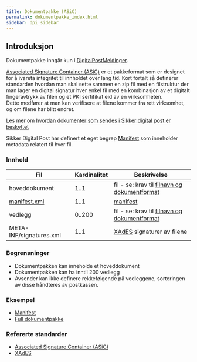 ```yaml
---
title: Dokumentpakke (ASiC)  
permalink: dokumentpakke_index.html
sidebar: dpi_sidebar
---
```


## Introduksjon

Dokumentpakke inngår kun i
[DigitalPostMeldinger](../../meldinger/DigitalPostMelding.md).

[Associated Signature Container
(ASiC)](http://www.etsi.org/deliver/etsi_ts/102900_102999/102918/01.03.01_60/ts_102918v010301p.pdf)
er et pakkeformat som er designet for å ivareta integritet til innholdet
over lang tid. Kort fortalt så definerer standarden hvordan man skal
sette sammen en zip fil med en filstruktur der man lager en digital
signatur hver enkel fil med en kombinasjon av et digitalt fingeravtrykk
av filen og et PKI sertifikat eid av en virksomheten.  
Dette medfører at man kan verifisere at filene kommer fra rett
virksomhet, og om filene har blitt endret.

Les mer om [hvordan dokumenter som sendes i Sikker digital post er
beskyttet](../Sikkerhet/)

Sikker Digital Post har definert et eget begrep [Manifest](Manifest.md) som
inneholder metadata relatert til hver fil.

### Innhold

| Fil                      | Kardinalitet | Beskrivelse                                                                                                                      |
| ------------------------ | ------------ | -------------------------------------------------------------------------------------------------------------------------------- |
| hoveddokument            | 1..1         | fil - se: krav til [filnavn og dokumentformat](../Dokumentformat/)                                                               |
| [manifest.xml](Manifest.md) | 1..1         | [manifest](Manifest.md)                                                                                                             |
| vedlegg                  | 0..200       | fil - se: krav til [filnavn og dokumentformat](../Dokumentformat/)                                                               |
| META-INF/signatures.xml  | 1..1         | [XAdES](http://www.etsi.org/deliver/etsi_ts%5C101900_101999%5C101903%5C01.04.02_60%5Cts_101903v010402p.pdf) signaturer av filene |

### Begrensninger

  - Dokumentpakken kan inneholde et hoveddokument
  - Dokumentpakken kan ha inntil 200 vedlegg
  - Avsender kan ikke definere rekkefølgende på vedleggene, sorteringen
    av disse håndteres av postkassen.

### Eksempel

  - [Manifest](../../eksempler/sdpManifest.xml)
  - [Full dokumentpakke](../../eksempler/post.asice.zip)

### Refererte standarder

  - [Associated Signature Container
    (ASiC)](http://www.etsi.org/deliver/etsi_ts/102900_102999/102918/01.03.01_60/ts_102918v010301p.pdf)
  - [XAdES](http://www.etsi.org/deliver/etsi_ts%5C101900_101999%5C101903%5C01.04.02_60%5Cts_101903v010402p.pdf)
